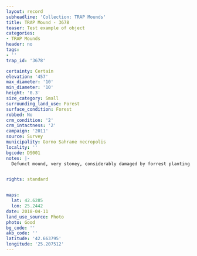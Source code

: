 ```yaml
---
layout: record
subheadline: 'Collection: TRAP Mounds'
title: TRAP Mound - 3678
teaser: Test example of object
categories:
- TRAP Mounds
header: no
tags:
- ''
trap_id: '3678'

certainty: Certain
elevation: '457'
max_diameter: '10'
min_diameter: '10'
height: '0.3'
size_category: Small
surrounding_land_use: Forest
surface_condition: Forest
robbed: No
crm_condition: '2'
crm_intactness: '2'
campaign: '2011'
source: Survey
municipality: Gorno Sahrane necropolis
locality: ''
bgcode: DS001
notes: |-
  Defunct mound, very stoney, considerably damaged by forrest planting.


rights: standard


maps:
  lat: 42.6285
  lon: 25.2442
date: 2018-04-11
land_use_source: Photo
photo: Good
bg_code: ''
akb_code: ''
latitude: '42.663795'
longitude: '25.207512'
---
```

